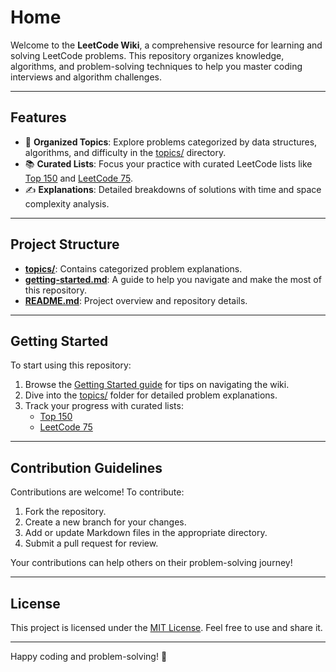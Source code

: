 # Home

Welcome to the **LeetCode Wiki**, a comprehensive resource for learning and solving LeetCode problems. This repository organizes knowledge, algorithms, and problem-solving techniques to help you master coding interviews and algorithm challenges.

---

## Features

- 📂 **Organized Topics**: Explore problems categorized by data structures, algorithms, and difficulty in the [topics/](./topics/) directory.
- 📚 **Curated Lists**: Focus your practice with curated LeetCode lists like [Top 150](https://leetcode.com/studyplan/top-interview-150/) and [LeetCode 75](https://leetcode.com/studyplan/leetcode-75/).
- ✍️ **Explanations**: Detailed breakdowns of solutions with time and space complexity analysis.

---

## Project Structure

- [**topics/**](./topics/): Contains categorized problem explanations.
- [**getting-started.md**](./getting-started.md): A guide to help you navigate and make the most of this repository.
- [**README.md**](./README.md): Project overview and repository details.

---

## Getting Started

To start using this repository:

1. Browse the [Getting Started guide](./getting-started.md) for tips on navigating the wiki.
2. Dive into the [topics/](./topics/) folder for detailed problem explanations.
3. Track your progress with curated lists:
   - [Top 150](https://leetcode.com/studyplan/top-interview-150/)
   - [LeetCode 75](https://leetcode.com/studyplan/leetcode-75/)

---

## Contribution Guidelines

Contributions are welcome! To contribute:

1. Fork the repository.
2. Create a new branch for your changes.
3. Add or update Markdown files in the appropriate directory.
4. Submit a pull request for review.

Your contributions can help others on their problem-solving journey!

---

## License

This project is licensed under the [MIT License](./LICENSE). Feel free to use and share it.

---

Happy coding and problem-solving! 🚀
